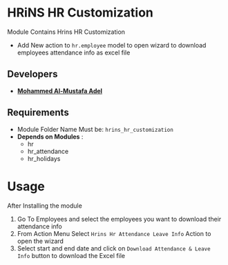 # HRiNS HR Customization
Module Contains Hrins HR Customization
- Add New action to `hr.employee` model to open wizard to download employees attendance info as excel file
## Developers
- **[Mohammed Al-Mustafa Adel](https://t.me/M_IT_01)**

## Requirements
- Module Folder Name Must be: `hrins_hr_customization`
- **Depends on Modules** :
  - hr
  - hr_attendance
  - hr_holidays

# Usage
After Installing the module
1. Go To Employees and select the employees you want to download their attendance info
2. From Action Menu Select `Hrins Hr Attendance Leave Info` Action to open the wizard
3. Select start and end date and click on `Download Attendance & Leave Info` button to download the Excel file
